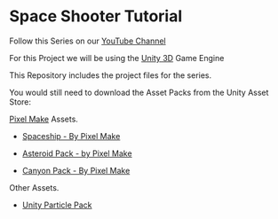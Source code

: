 # Space Shooter Tutorial



Follow this Series on our [YouTube Channel](https://www.youtube.com/watch?v=ZAiQuSeI5zQ&list=PLJJvtlgD9s_QkKNpH6HSGH7CUid_4S03O)



For this Project we will be using the [Unity 3D](http://unity3d.com) Game Engine



This Repository includes the project files for the series.



You would still need to download the Asset Packs from the Unity Asset Store:



[Pixel Make](https://www.assetstore.unity3d.com/en/#!/user/4327142) Assets.

- [Spaceship - By Pixel Make](https://www.assetstore.unity3d.com/en/#!/content/99120)

- [Asteroid Pack - by Pixel Make](https://www.assetstore.unity3d.com/en/#!/content/83951)

- [Canyon Pack - By Pixel Make](https://www.assetstore.unity3d.com/en/#!/content/98470)



Other Assets.

- [Unity Particle Pack](https://assetstore.unity.com/packages/essentials/asset-packs/unity-particle-pack-73777)